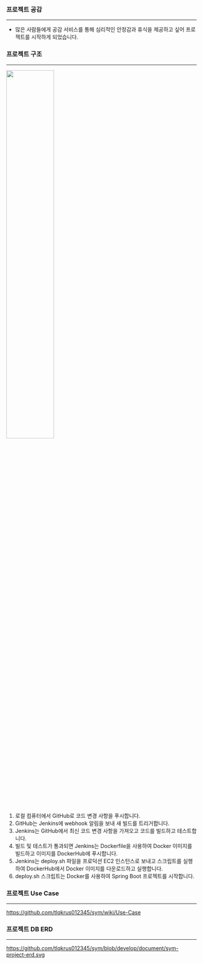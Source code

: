 ### 프로젝트 공감
---
- 많은 사람들에게 공감 서비스를 통해 심리적인 안정감과 휴식을 제공하고 싶어 프로젝트를 시작하게 되었습니다.  

### 프로젝트 구조
---
<img src=https://user-images.githubusercontent.com/82653075/221523404-e694f1f5-5035-47f7-93e9-7a060234481b.png width="50%"/>

1. 로컬 컴퓨터에서 GitHub로 코드 변경 사항을 푸시합니다.
2. GitHub는 Jenkins에 webhook 알림을 보내 새 빌드를 트리거합니다.
3. Jenkins는 GitHub에서 최신 코드 변경 사항을 가져오고 코드를 빌드하고 테스트합니다.
4. 빌드 및 테스트가 통과되면 Jenkins는 Dockerfile을 사용하여 Docker 이미지를 빌드하고 이미지를 DockerHub에 푸시합니다.
5. Jenkins는 deploy.sh 파일을 프로덕션 EC2 인스턴스로 보내고 스크립트를 실행하여 DockerHub에서 Docker 이미지를 다운로드하고 실행합니다.
6. deploy.sh 스크립트는 Docker를 사용하여 Spring Boot 프로젝트를 시작합니다.

### 프로젝트 Use Case
---
https://github.com/tlqkrus012345/sym/wiki/Use-Case

### 프로젝트 DB ERD
---
https://github.com/tlqkrus012345/sym/blob/develop/document/sym-project-erd.svg
